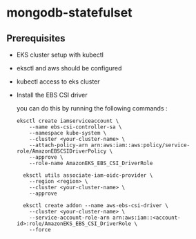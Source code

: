 # mongodb-statefulset

## Prerequisites 

* EKS cluster setup with kubectl
* eksctl and aws should be configured
* kubectl access to eks cluster
* Install the EBS CSI driver

    you can do this by running the following commands :

      eksctl create iamserviceaccount \
		  --name ebs-csi-controller-sa \
		  --namespace kube-system \
		  --cluster <your-cluster-name> \
		  --attach-policy-arn arn:aws:iam::aws:policy/service-role/AmazonEBSCSIDriverPolicy \
		  --approve \
		  --role-name AmazonEKS_EBS_CSI_DriverRole
		
		eksctl utils associate-iam-oidc-provider \
		  --region <region> \
		  --cluster <your-cluster-name> \
		  --approve
		
		eksctl create addon --name aws-ebs-csi-driver \
		  --cluster <your-cluster-name> \
		  --service-account-role-arn arn:aws:iam::<account-id>:role/AmazonEKS_EBS_CSI_DriverRole \
		  --force


